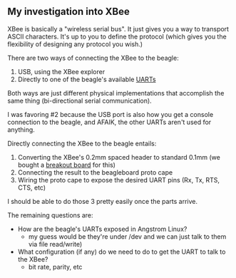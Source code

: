My investigation into XBee
---------------------------

XBee is basically a "wireless serial bus".  It just gives you a way to transport ASCII characters.  It's up to you to define the protocol (which gives you the flexibility of designing any protocol you wish.)

There are two ways of connecting the XBee to the beagle:

1. USB, using the XBee explorer
2. Directly to one of the beagle's available 
[UARTs](http://en.wikipedia.org/wiki/Universal_asynchronous_receiver/transmitter)

Both ways are just different physical implementations that accomplish the same 
thing (bi-directional serial communication).

I was favoring #2 because the USB port is also how you get a console connection 
to the beagle, and AFAIK, the other UARTs aren't used for anything.

Directly connecting the XBee to the beagle entails:

1. Converting the XBee's 0.2mm spaced header to standard 0.1mm 
(we bought a [breakout board](https://www.sparkfun.com/products/8276)  for this)
2. Connecting the result to the beagleboard proto cape
3. Wiring the proto cape to expose the desired UART pins (Rx, Tx, RTS, CTS, etc)

I should be able to do those 3 pretty easily once the parts arrive.

The remaining questions are:

* How are the beagle's UARTs exposed in Angstrom Linux?  
  * my guess would be they're under /dev and we can just talk to them via file read/write)
* What configuration (if any) do we need to do to get the UART to talk to the XBee?  
  * bit rate, parity, etc
